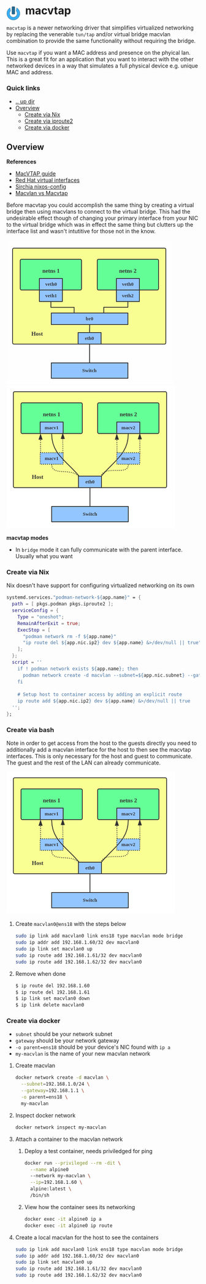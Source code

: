 # macvtap <img style="margin: 6px 13px 0px 0px" align="left" src="../../../data/images/logo_36x36.png" />

`macvtap` is a newer networking driver that simplifies virtualized networking by replacing the 
venerable `tun/tap` and/or virtual bridge macvlan combination to provide the same functionality 
without requiring the bridge.

Use `macvtap` if you want a MAC address and presence on the phyical lan. This is a great fit for an 
application that you want to interact with the other networked devices in a way that simulates a full 
physical device e.g. unique MAC and address.

### Quick links
* [.. up dir](../README.md)
* [Overview](#overview)
  * [Create via Nix](#create-via-nix)
  * [Create via iproute2](#create-via-iproute2)
  * [Create via docker](#create-via-docker)

## Overview

**References**
* [MacVTAP guide](https://gist.github.com/lukasnellen/d597f52441d6ca65ea0f0c79c9c170e7)
* [Red Hat virtual interfaces](https://developers.redhat.com/blog/2018/10/22/introduction-to-linux-interfaces-for-virtual-networking)
* [Sirchia nixos-config](https://github.com/sirchia/NixOS/blob/main/etc/nixos/container-services/traefik.nix)
* [Macvlan vs Macvtap](https://suhu0426.github.io/Web/Presentation/20150120/index.html)

Before macvtap you could accomplish the same thing by creating a virtual bridge then using macvlans 
to connect to the virtual bridge. This had the undesirable effect though of changing your primary 
interface from your NIC to the virtual bridge which was in effect the same thing but clutters up the 
interface list and wasn't intutitive for those not in the know.

![bridge macvlan](../../../data/images/bridge_macvlan.png)
![macvlan](../../../data/images/macvlan1.png)

**macvtap modes**
* In `bridge` mode it can fully communicate with the parent interface. Usually what you want

### Create via Nix
Nix doesn't have support for configuring virtualized networking on its own

```nix
systemd.services."podman-network-${app.name}" = {
  path = [ pkgs.podman pkgs.iproute2 ];
  serviceConfig = {
    Type = "oneshot";
    RemainAfterExit = true;
    ExecStop = [
      "podman network rm -f ${app.name}"
      "ip route del ${app.nic.ip2} dev ${app.name} &>/dev/null || true"
    ];
  };
  script = ''
    if ! podman network exists ${app.name}; then
      podman network create -d macvlan --subnet=${app.nic.subnet} --gateway=${app.nic.gateway} -o parent=${app.nic.name} ${app.name}
    fi

    # Setup host to container access by adding an explicit route
    ip route add ${app.nic.ip2} dev ${app.name} &>/dev/null || true
  '';
};
```

### Create via bash
Note in order to get access from the host to the guests directly you need to additionally add a 
macvlan interface for the host to then see the macvtap interfaces. This is only necessary for the 
host and guest to communicate. The guest and the rest of the LAN can already communicate.

![macvlan](../../../data/images/macvlan1.png)

1. Create `macvlan0@ens18` with the steps below
   ```bash
   sudo ip link add macvlan0 link ens18 type macvlan mode bridge
   sudo ip addr add 192.168.1.60/32 dev macvlan0
   sudo ip link set macvlan0 up
   sudo ip route add 192.168.1.61/32 dev macvlan0
   sudo ip route add 192.168.1.62/32 dev macvlan0
   ```
2. Remove when done 
   ```bash
   $ ip route del 192.168.1.60
   $ ip route del 192.168.1.61
   $ ip link set macvlan0 down
   $ ip link delete macvlan0
   ```

### Create via docker
* `subnet` should be your network subnet
* `gateway` should be your network gateway
* `-o parent=ens18` should be your device's NIC found with `ip a`
* `my-macvlan` is the name of your new macvlan network

1. Create macvlan
   ```bash
   docker network create -d macvlan \
     --subnet=192.168.1.0/24 \
     --gateway=192.168.1.1 \
     -o parent=ens18 \
     my-macvlan
   ```

2. Inspect docker network
   ```bash
   docker network inspect my-macvlan
   ```

3. Attach a container to the macvlan network
   1. Deploy a test container, needs priviledged for ping
      ```bash
      docker run --privileged --rm -dit \
        --name alpine0
        --network my-macvlan \
        --ip=192.168.1.60 \
        alpine:latest \
        /bin/sh
      ```
   2. View how the container sees its networking
      ```bash
      docker exec -it alpine0 ip a
      docker exec -it alpine0 ip route
      ```
4. Create a local macvlan for the host to see the containers
   ```bash
   sudo ip link add macvlan0 link ens18 type macvlan mode bridge
   sudo ip addr add 192.168.1.60/32 dev macvlan0
   sudo ip link set macvlan0 up
   sudo ip route add 192.168.1.61/32 dev macvlan0
   sudo ip route add 192.168.1.62/32 dev macvlan0
   ```

<!-- 
vim: ts=2:sw=2:sts=2
-->
